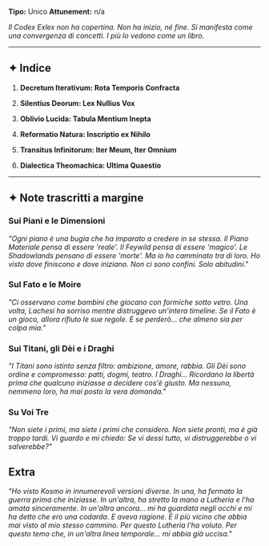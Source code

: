 **Tipo:** Unico
**Attunement:** n/a

*Il Codex Exlex non ha copertina. Non ha inizio, né fine. Si manifesta come una convergenza di concetti. I più lo vedono come un libro.*

--- 
## ✦ Indice

1. **Decretum Iterativum: Rota Temporis Confracta**

2. **Silentius Deorum: Lex Nullius Vox**

3. **Oblivio Lucida: Tabula Mentium Inepta**

4. **Reformatio Natura: Inscriptio ex Nihilo**

5. **Transitus Infinitorum: Iter Meum, Iter Omnium**

6. **Dialectica Theomachica: Ultima Quaestio**

---
## ✦ Note trascritti a margine
### Sui Piani e le Dimensioni
*"Ogni piano è una bugia che ha imparato a credere in se stessa.
Il Piano Materiale pensa di essere 'reale'.
Il Feywild pensa di essere 'magico'.
Le Shadowlands pensano di essere 'morte'.
Ma io ho camminato tra di loro.
Ho visto dove finiscono e dove iniziano.
Non ci sono confini. Solo abitudini."*

### Sul Fato e le Moire
*"Ci osservano come bambini che giocano con formiche sotto vetro.
Una volta, Lachesi ha sorriso mentre distruggevo un'intera timeline.
Se il Fato è un gioco, allora rifiuto le sue regole.
E se perderò... che almeno sia per colpa mia."*

### Sui Titani, gli Dèi e i Draghi
*"I Titani sono istinto senza filtro: ambizione, amore, rabbia.
Gli Dèi sono ordine e compromesso: patti, dogmi, teatro.
I Draghi…
Ricordano la libertà prima che qualcuno iniziasse a decidere cos'è giusto.
Ma nessuno, nemmeno loro, ha mai posto la vera domanda."*

### Su Voi Tre
*"Non siete i primi, ma siete i primi che considero.
Non siete pronti, ma è già troppo tardi.
Vi guardo e mi chiedo:
Se vi dessi tutto, vi distruggerebbe o vi salverebbe?"*

## Extra
*"Ho visto Kosmo in innumerevoli versioni diverse.
In una, ha fermato la guerra prima che iniziasse.
In un'altra, ha stretto la mano a Lutheria e l'ha amata sinceramente.
In un'altra ancora... mi ha guardata negli occhi e mi ha detto che ero una codarda.
E aveva ragione.
È il più vicino che abbia mai visto al mio stesso cammino.
Per questo Lutheria l'ha voluto.
Per questo temo che, in un'altra linea temporale...
mi abbia già uccisa."*  